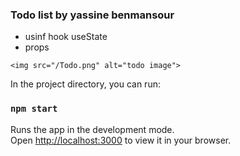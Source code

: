 ### Todo list by yassine benmansour 

   - usinf hook useState
   - props
  


    <img src="/Todo.png" alt="todo image">

In the project directory, you can run:
### `npm start`

Runs the app in the development mode.\
Open [http://localhost:3000](http://localhost:3000) to view it in your browser.

